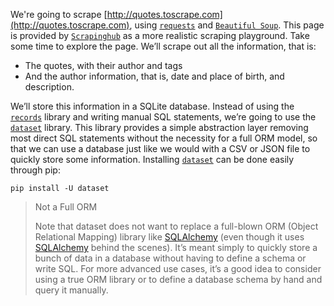 We're going to scrape [http://quotes.toscrape.com](http://quotes.toscrape.com), using [`requests`](https://requests.readthedocs.io/en/latest/) and [`Beautiful Soup`](https://beautiful-soup-4.readthedocs.io/en/latest/). This page is provided by [`Scrapinghub`](https://www.zyte.com/) as a more realistic scraping playground. Take some time to explore the page. We’ll scrape out all the information, that is:

* The quotes, with their author and tags
* And the author information, that is, date and place of birth, and description.

We’ll store this information in a SQLite database. Instead of using the [`records`](https://github.com/kennethreitz/records) library and writing manual SQL statements, we’re going to use the [`dataset`](https://dataset.readthedocs.io/en/latest/) library. This library provides a simple abstraction layer removing most direct SQL statements without the necessity for a full ORM model, so that we can use a database just like we would with a CSV or JSON file to quickly store some information. Installing [`dataset`](https://dataset.readthedocs.io/en/latest/) can be done easily through pip:

`pip install -U dataset`

> Not a Full ORM
> 
> Note that dataset does not want to replace a full-blown ORM (Object Relational Mapping) library like [SQLAlchemy](https://www.sqlalchemy.org/) (even though it uses [SQLAlchemy](https://www.sqlalchemy.org/) behind the scenes). It’s meant simply to quickly store a bunch of data in a database without having to define a schema or write SQL. For more advanced use cases, it’s a good idea to consider using a true ORM library or to define a database schema by hand and query it manually.
